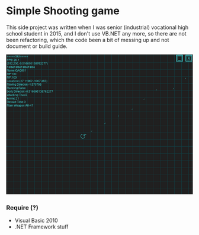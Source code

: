 Simple Shooting game
===
This side project was written when I was senior (industrial) vocational high school student in 2015, and I don't use VB.NET any more, so there are not been refactoring, which the code been a bit of messing up and not document or build guide.

![](./img/game.png)

### Require (?)
- Visual Basic 2010
- .NET Framework stuff